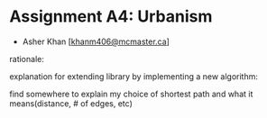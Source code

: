 # Assignment A4: Urbanism

- Asher Khan [khanm406@mcmaster.ca]  

rationale:  

explanation for extending library by implementing a new algorithm:  

find somewhere to explain my choice of shortest path and what it means(distance, # of edges, etc)